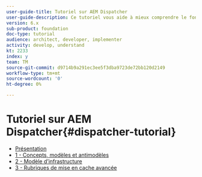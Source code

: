 ```yaml
---
user-guide-title: Tutoriel sur AEM Dispatcher
user-guide-description: Ce tutoriel vous aide à mieux comprendre le fonctionnement et l’utilisation du Dispatcher.
version: 6.x
sub-product: foundation
doc-type: tutorial
audience: architect, developer, implementer
activity: develop, understand
kt: 2233
index: y
team: TM
source-git-commit: d9714b9a291ec3ee5f3dba9723de72bb120d2149
workflow-type: tm+mt
source-wordcount: '0'
ht-degree: 0%

---
```



# Tutoriel sur AEM Dispatcher{#dispatcher-tutorial}

+ [Présentation](overview.md)
+ [1 - Concepts, modèles et antimodèles](chapter-1.md)
+ [2 - Modèle d’infrastructure](chapter-2.md)
+ [3 - Rubriques de mise en cache avancée](chapter-3.md)
